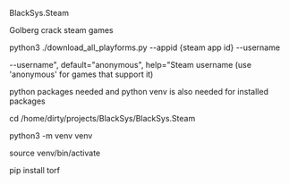 BlackSys.Steam

Golberg crack steam games

python3 ./download_all_playforms.py --appid {steam app id} --username 


--username", default="anonymous", help="Steam username (use 'anonymous' for games that support it)


python packages needed and python venv is also needed for installed packages

cd /home/dirty/projects/BlackSys/BlackSys.Steam

python3 -m venv venv

source venv/bin/activate

pip install torf
